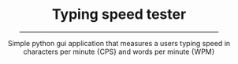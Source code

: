 <h1 align=center> Typing speed tester </h1>

<div align=center>
    <hr width=80%/>
</div>

<p align=center> Simple python gui application that measures a users typing speed in characters per minute {CPS} and words per minute {WPM}</p>
